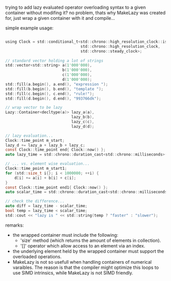trying to add lazy evaluated operator overloading syntax to a given container without modifing it?
no problem, thats why MakeLazy was created for, just wrap a given container with it and compile...

simple example usage:
```c

using Clock = std::conditional_t<std::chrono::high_resolution_clock::is_steady,
								 std::chrono::high_resolution_clock,
								 std::chrono::steady_clock>;
								 
// standard vector holding a lot of strings
std::vector<std::string> a(1'000'000),
                         b(1'000'000),
                         c(1'000'000),
                         d(1'000'000);
std::fill(a.begin(), a.end(), "expression ");
std::fill(b.begin(), b.end(), "template ");
std::fill(c.begin(), c.end(), "rule!");
std::fill(d.begin(), d.end(), "993766dk");

// wrap vector to be lazy
Lazy::Container<decltype(a)> lazy_a(a),
                             lazy_b(b),
                             lazy_c(c),
                             lazy_d(d);

// lazy evaluation...
Clock::time_point m_start;
lazy_d += lazy_a + lazy_b + lazy_c;
const Clock::time_point end{ Clock::now() };
auto lazy_time = std::chrono::duration_cast<std::chrono::milliseconds>(end - m_start).count();

// ... vs. element wise evaluation...
Clock::time_point m_start1;
for (std::size_t i{}; i < 1000000; ++i) {
    d[i] += a[i] + b[i] + c[i];
}
const Clock::time_point end1{ Clock::now() };
auto scalar_time = std::chrono::duration_cast<std::chrono::milliseconds>(end1 - m_start1).count();

// check the difference...
auto diff = lazy_time - scalar_time;
bool temp = lazy_time < scalar_time;
std::cout << "lazy is " << std::string(temp ? "faster" : "slower");
```

remarks:
* the wrapped container must include the following:
   - 'size' method (which returns the amount of elements in collection).
   - '[]' operator which allow access to an element via an index.
* the underlying element held by the wrapped container must support the overloaded operations.
* MakeLazy is not so usefull when handling containers of numerical varaibles. The reason is that
   the compiler might optimize this loops to use SIMD intrinsics, while MakeLazy is not SIMD friendly.
